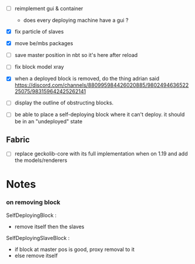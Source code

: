- [ ] reimplement gui & container
  - does every deploying machine have a gui ?
- [x] fix particle of slaves
- [x] move be/mbs packages
- [ ] save master position in nbt so it's here after reload
- [ ] fix block model xray
- [x] when a deployed block is removed, do the thing adrian said https://discord.com/channels/880995984426020885/980249463652225075/983159642425262141
- [ ] display the outline of obstructing blocks.
- [ ] be able to place a self-deploying block where it can't deploy. it should be in an "undeployed" state


## Fabric
- [ ] replace geckolib-core with its full implementation when on 1.19 and add the models/renderers


# Notes

### on removing block

SelfDeployingBlock :
- remove itself then the slaves

SelfDeployingSlaveBlock :
- if block at master pos is good, proxy removal to it
- else remove itself
